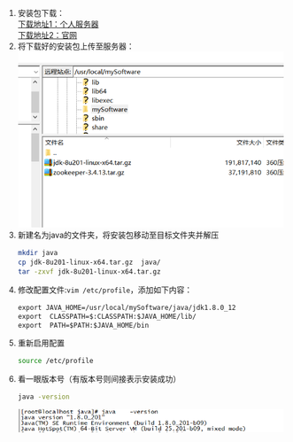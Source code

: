 1. 安装包下载：  
    [下载地址1：个人服务器](https://zephrylai-private-write-1256200870.cos.ap-shanghai.myqcloud.com/dev-pack/jdk-8u201-linux-x64.tar.gz)  
    [下载地址2：官网](https://download.oracle.com/otn-pub/java/jdk/8u201-b09/42970487e3af4f5aa5bca3f542482c60/jdk-8u201-linux-x64.tar.gz)  
1. 将下载好的安装包上传至服务器：  
    ![image text](images/jdk01.png)
1. 新建名为java的文件夹，将安装包移动至目标文件夹并解压
    ``` sh
    mkdir java
    cp jdk-8u201-linux-x64.tar.gz  java/
    tar -zxvf jdk-8u201-linux-x64.tar.gz
    ```
1. 修改配置文件:```vim /etc/profile```，添加如下内容：
    ```
    export JAVA_HOME=/usr/local/mySoftware/java/jdk1.8.0_12
    export  CLASSPATH=$:CLASSPATH:$JAVA_HOME/lib/
    export  PATH=$PATH:$JAVA_HOME/bin
    ```
1. 重新启用配置
    ``` sh
    source /etc/profile
    ```
1. 看一眼版本号（有版本号则间接表示安装成功）
    ``` sh
    java -version
    ```
    ![image text](images/jdk03.png)